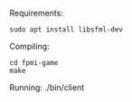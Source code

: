 Requirements:

    sudo apt install libsfml-dev

Compiling:

    cd fpmi-game
    make

Running:
    ./bin/client